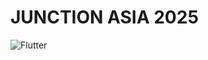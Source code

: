 # JUNCTION ASIA 2025

![Flutter](https://img.shields.io/badge/Flutter-02569B?style=for-the-badge&logo=flutter&logoColor=white) 

